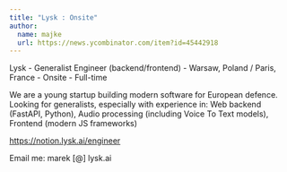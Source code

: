 ```yaml
---
title: "Lysk : Onsite"
author:
  name: majke
  url: https://news.ycombinator.com/item?id=45442918
---
```

Lysk - Generalist Engineer (backend&#x2F;frontend) - Warsaw, Poland &#x2F; Paris, France - Onsite - Full-time

We are a young startup building modern software for European defence. Looking for generalists, especially with experience in: Web backend (FastAPI, Python), Audio processing (including Voice To Text models), Frontend (modern JS frameworks)

<a href="https:&#x2F;&#x2F;notion.lysk.ai&#x2F;engineer" rel="nofollow">https:&#x2F;&#x2F;notion.lysk.ai&#x2F;engineer</a>

Email me:  marek [@] lysk.ai
<JobApplication />
